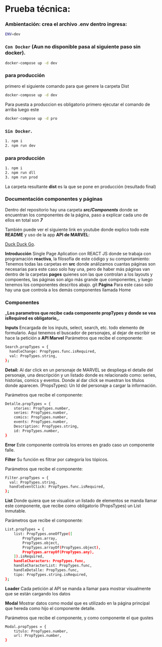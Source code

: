 # Prueba técnica:

### Ambientación: crea el archivo .env dentro ingresa:

```bash
ENV=dev
```

### `Con Docker` (Aun no disponible pasa al siguiente paso sin docker).

```bash
docker-compose up -d dev
```

### para producción

primero el siguiente comando para que genere la carpeta Dist

```bash
docker-compose up -d dev
```

Para puesta a produccion es obligatorio primero ejecutar el comando de arriba luego este

```bash
docker-compose up -d pro
```

### `Sin Docker`.

```bash
1. npm i
2. npm run dev
```

### para producción

```bash
1. npm i
2. npm run dll
3. npm run prod
```

La carpeta resultante **dist** es la que se pone en producción (resultado final)

### Documentación componentes y páginas

Dentro del repositorio hay una carpeta **_src/Components_** donde se encuentran los componentes de la página, paso a explicar cada uno de ellos en total son **_7_**

También puede ver el siguiente link en youtube donde explico todo este **README** y uso de la app **API de MARVEL**:

[Duck Duck Go](https://duckduckgo.com).

**Introducción**
Single Page Aplication con REACT JS donde se trabaja con programación **reactiva**, la filosofía de este código y su comportamiento: Tenemos todas las carpetas en **src** donde análizamos cuantas páginas son necesarias para este caso solo hay una, pero de haber más páginas van dentro de la carpetas **pages** quienes son las que controlan a los layouts y compoentes, las páginas son algo más grande que componentes, y luego tenemos los componentes descritos abajo.
git
**Página**
Para este caso solo hay una que controla a los demás componentes llamada Home

### Componentes

**\_Los parametros que recibe cada componente **propTypes** y donde se vea **isRequired** es obligatorio\_**.

**Inputs**
Encargada de los inputs, select, search, etc. todo elemento de formulario.
Aqui tenemos el buscador de personajes, al dejar de escribir se hace la petición a **API Marvel**
Parámetros que recibe el componente:

```bash
Search.propTypes = {
  handleChange: PropTypes.func.isRequired,
  val: PropTypes.string,
};
```

**Detail:**
Al dar click en un personaje de MARVEL se despliega el detalle del personaje, una descripción y un listado donde es relacionado como: series, historias, comics y eventos. Donde al dar click se muestran los títulos donde aparecen.
(PropsTypes): Un Id del personaje a cargar la información.

Parámetros que recibe el componente:

```bash
Detalle.propTypes = {
    stories: PropTypes.number,
    series: PropTypes.number,
    comics: PropTypes.number,
    events: PropTypes.number,
    Description: PropTypes.string,
    id: PropTypes.number,
}
```

**Error**
Este componente controla los errores en grado caso un componente falle.

**Filter**
Su función es filtrar por categoría los tópicos.

Parámetros que recibe el componente:

```bash
Filter.propTypes = {
  val: PropTypes.string,
  handleEventClick: PropTypes.func.isRequired,
};
```

**List**
Donde quiera que se visualice un listado de elementos se manda llamar este componente, que recibe como obligatorio (PropsTypes) un List Inmutable.

Parámetros que recibe el componente:

```bash
List.propTypes = {
    list: PropTypes.oneOfType([
        PropTypes.array,
        PropTypes.object,
        PropTypes.arrayOf(PropTypes.object),
        PropTypes.arrayOf(PropTypes.any),
    ]).isRequired,
    handleCharacters: PropTypes.func,
    handleCharacterList: PropTypes.func,
    handleDetalle: PropTypes.func,
    tipo: PropTypes.string.isRequired,
};
```

**Loader**
Cada petición al API se manda a llamar para mostrar visualmente que se están cargando los datos

**Modal**
Mostrar datos como modal que es utilizado en la página principal que hereda como hijo el componente detalle.

Parámetros que recibe el componente, y como componente el que gustes

```bash
Modal.propTypes = {
    titulo: PropTypes.number,
    url: PropTypes.number,
}
```
